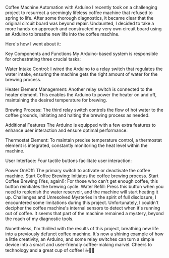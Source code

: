 Coffee Machine Automation with Arduino
I recently took on a challenging project to resurrect a seemingly lifeless coffee machine that refused to spring to life. After some thorough diagnostics, it became clear that the original circuit board was beyond repair. Undaunted, I decided to take a more hands-on approach and constructed my very own circuit board using an Arduino to breathe new life into the coffee machine.

Here's how I went about it:

Key Components and Functions
My Arduino-based system is responsible for orchestrating three crucial tasks:

Water Intake Control: I wired the Arduino to a relay switch that regulates the water intake, ensuring the machine gets the right amount of water for the brewing process.

Heater Element Management: Another relay switch is connected to the heater element. This enables the Arduino to power the heater on and off, maintaining the desired temperature for brewing.

Brewing Process: The third relay switch controls the flow of hot water to the coffee grounds, initiating and halting the brewing process as needed.

Additional Features
The Arduino is equipped with a few extra features to enhance user interaction and ensure optimal performance:

Thermostat Element: To maintain precise temperature control, a thermostat element is integrated, constantly monitoring the heat level within the machine.

User Interface: Four tactile buttons facilitate user interaction:

Power On/Off: The primary switch to activate or deactivate the coffee machine.
Start Coffee Brewing: Initiates the coffee brewing process.
Start Coffee Brewing (Yes, again!): For those who can't get enough coffee, this button reinitiates the brewing cycle.
Water Refill: Press this button when you need to replenish the water reservoir, and the machine will start heating it up.
Challenges and Unresolved Mysteries
In the spirit of full disclosure, I encountered some limitations during this project. Unfortunately, I couldn't decipher the coffee machine's internal sensors to detect when it's running out of coffee. It seems that part of the machine remained a mystery, beyond the reach of my diagnostic tools.

Nonetheless, I'm thrilled with the results of this project, breathing new life into a previously defunct coffee machine. It's now a shining example of how a little creativity, an Arduino, and some relay switches can turn a simple device into a smart and user-friendly coffee-making marvel. Cheers to technology and a great cup of coffee! ☕🤖✨
